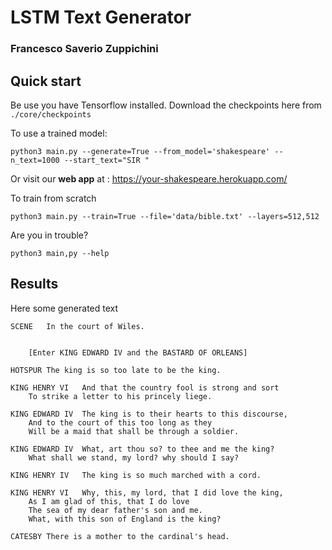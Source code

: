 # LSTM Text Generator
### Francesco Saverio Zuppichini

## Quick start

Be use you have Tensorflow installed. Download the checkpoints here from `./core/checkpoints`

To use a trained model:

```
python3 main.py --generate=True --from_model='shakespeare' --n_text=1000 --start_text="SIR "
```
Or visit our **web app** at :
https://your-shakespeare.herokuapp.com/

To train from scratch

```
python3 main.py --train=True --file='data/bible.txt' --layers=512,512
```
Are you in trouble?

```
python3 main,py --help
```
## Results
Here some generated text
```
SCENE	In the court of Wiles.


	[Enter KING EDWARD IV and the BASTARD OF ORLEANS]

HOTSPUR	The king is so too late to be the king.

KING HENRY VI	And that the country fool is strong and sort
	To strike a letter to his princely liege.

KING EDWARD IV	The king is to their hearts to this discourse,
	And to the court of this too long as they
	Will be a maid that shall be through a soldier.

KING EDWARD IV	What, art thou so? to thee and me the king?
	What shall we stand, my lord? why should I say?

KING HENRY IV	The king is so much marched with a cord.

KING HENRY VI	Why, this, my lord, that I did love the king,
	As I am glad of this, that I do love
	The sea of my dear father's son and me.
	What, with this son of England is the king?

CATESBY	There is a mother to the cardinal's head.
```
